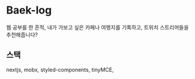 # Baek-log

웹 공부를 한 흔적, 내가 가보고 싶은 카페나 여행지를 기록하고, 트위치 스트리머들을 추천해줍니다?

## 스택

nextjs, mobx, styled-components, tinyMCE,
